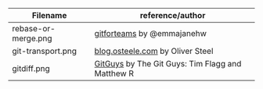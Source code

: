  Filename | reference/author
--- | ---
rebase-or-merge.png | [gitforteams](www.gitforteams.com) by @emmajanehw
git-transport.png | [blog.osteele.com](http://blog.osteele.com/posts/2008/05/my-git-workflow/) by Oliver Steel
gitdiff.png | [GitGuys](http://www.gitguys.com/topics/git-diff/) by The Git Guys: Tim Flagg and Matthew R
